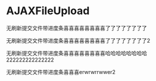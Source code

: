 # AJAXFileUpload



无刷新提交文件带进度条喜喜喜喜喜喜喜喜了了了了了了了了



无刷新提交文件带进度条喜喜喜喜喜喜喜喜了了了了了了了了2



无刷新提交文件带进度条喜喜喜喜喜喜喜喜哈哈哈哈哈哈哈哈222222222222222



无刷新提交文件带进度条喜喜喜erwrwrrwwer2

